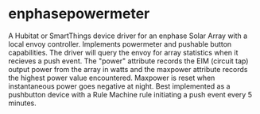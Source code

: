 # enphasepowermeter
A Hubitat or SmartThings device driver for an enphase Solar Array with a local envoy controller.  Implements powermeter and pushable button capabilities. The driver will query the envoy for array statistics when it recieves a push event.  The "power" attribute
records the EIM (circuit tap) output power from the array in watts and the maxpower attribute records the highest power value encountered.  Maxpower is reset when instantaneous power goes negative at night.  Best implemented as a pushbutton device with a Rule Machine rule initiating
a push event every 5 minutes.
